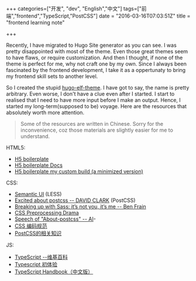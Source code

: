 +++
categories=["开发", "dev", "English","中文"]
tags=["前端","frontend","TypeScript,"PostCSS"]
date = "2016-03-16T07:03:51Z"
title = "frontend learning note"

+++

Recently, I have migrated to Hugo Site generator as you can see. I was pretty disappointed with most of the theme.
Even those great themes seem to have flaws, or require customization. And then I thought, if none of the theme is perfect
for me, why not craft one by my own. Since I always been fascinated by the frontend development, I take it as a 
oppertunaty to bring my frontend skill sets to another level.

So I created the stupid [hugo-elf-theme](github.com/qiansen1386/hugo-elf-theme). I have got to say, the name is pretty arbitrary.
Even worse, I don't have a clue even after I started. I start to realised that I need to have more input before I make an output.
Hence, I started my long-term(supposed to be) voyage. Here are the resources that absolutely worth more attention.

> Some of the resources are written in Chinese. Sorry for the inconvenience, coz those materials are slightly easier for me to understand.


HTML5:

- [H5 boilerplate](https://html5boilerplate.com/)
- [H5 boilerplate Docs](https://github.com/h5bp/html5-boilerplate/blob/5.3.0/dist/doc/usage.md)
- [H5 boilerplate my custom build (a minimized version)](http://www.initializr.com/builder?print&h5bp-content&modernizr&h5bp-chromeframe&h5bp-analytics&h5bp-favicon&h5bp-robots&h5bp-humans&h5bp-404&h5bp-adobecrossdomain&h5bp-css&h5bp-csshelpers&h5bp-mediaqueryprint&h5bp-mediaqueries&simplehtmltag&izr-emptyscript)

CSS:

- [Semantic UI](http://semantic-ui.com/) (LESS)
- [Excited about postcss -- DAVID CLARK](http://davidtheclark.com/excited-about-postcss/) (PostCSS)
- [Breaking up with Sass: it’s not you, it’s me -- Ben Frain](https://benfrain.com/breaking-up-with-sass-postcss/)
- [CSS Preprocessing Drama](http://twin.github.io/css-preprocessing-drama/)
- [Speech of "About-postcss" -- AI](https://github.com/ai/about-postcss/blob/master/speech.md)- 
- [CSS 编码规范](https://itmyhome.gitbooks.io/css/content/)
- [PostCSS的相关知识](https://arguseye.gitbooks.io/postcss/content/plugins.html)

JS:

- [TypeScript --维基百科](https://zh.wikipedia.org/wiki/TypeScript)
- [Typescript 初体验](http://www.cnblogs.com/smartkid/archive/2012/10/05/A_First_Look_Of_TypeScript.html)
- [TypeScript Handbook（中文版）](https://zhongsp.gitbooks.io/typescript-handbook/content/)